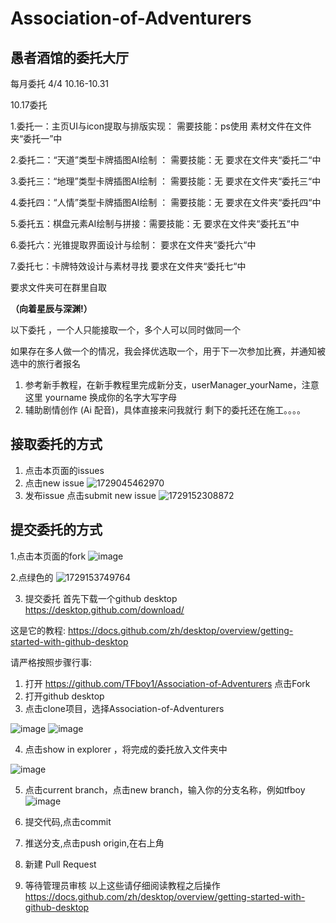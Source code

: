 # Association-of-Adventurers

## 愚者酒馆的委托大厅

每月委托 4/4 10.16-10.31

10.17委托

1.委托一：主页UI与icon提取与排版实现： 需要技能：ps使用
素材文件在文件夹“委托一”中

2.委托二：“天道”类型卡牌插图AI绘制 ： 需要技能：无
要求在文件夹“委托二“中

3.委托三：“地理”类型卡牌插图AI绘制 ： 需要技能：无
要求在文件夹“委托三“中

4.委托四：“人情”类型卡牌插图AI绘制 ： 需要技能：无
要求在文件夹“委托四“中

5.委托五：棋盘元素AI绘制与拼接：需要技能：无
要求在文件夹“委托五“中

6.委托六：光锥提取界面设计与绘制：
要求在文件夹“委托六“中

7.委托七：卡牌特效设计与素材寻找
要求在文件夹“委托七“中

要求文件夹可在群里自取

**（向着星辰与深渊!）**

以下委托 ，一个人只能接取一个，多个人可以同时做同一个

如果存在多人做一个的情况，我会择优选取一个，用于下一次参加比赛，并通知被选中的旅行者报名

1. 参考新手教程，在新手教程里完成新分支，userManager_yourName，注意这里 yourname 换成你的名字大写字母
2. 辅助剧情创作 (Ai 配音)，具体直接来问我就行
剩下的委托还在施工。。。。


## 接取委托的方式

1. 点击本页面的issues
2. 点击new issue
![1729045462970](https://github.com/user-attachments/assets/624af5fa-a865-4169-9eca-904716fc458f)
3. 发布issue 点击submit new issue 
![1729152308872](https://github.com/user-attachments/assets/8ad65097-effb-4629-a6c5-5ee5efd99c10)

## 提交委托的方式
1.点击本页面的fork
![image](https://github.com/user-attachments/assets/f81f4fe8-a9d8-4606-8270-71902936c0d4)

2.点绿色的
![1729153749764](https://github.com/user-attachments/assets/d0a4933b-68d7-4a0c-873f-7625259dabb4)

3. 提交委托
首先下载一个github desktop
https://desktop.github.com/download/

这是它的教程:
https://docs.github.com/zh/desktop/overview/getting-started-with-github-desktop

请严格按照步骤行事:
1. 打开 https://github.com/TFboy1/Association-of-Adventurers 点击Fork
2. 打开github desktop
3. 点击clone项目，选择Association-of-Adventurers

![image](https://github.com/user-attachments/assets/21833c35-4586-4abd-90c9-4b0d33597ce0)
![image](https://github.com/user-attachments/assets/c6480a71-350a-4773-ad47-cd8c332a34fb)

4.  点击show in explorer ，将完成的委托放入文件夹中

![image](https://github.com/user-attachments/assets/659f7883-5514-4582-995f-69d926c7a16e)

5. 点击current branch，点击new branch，输入你的分支名称，例如tfboy
![image](https://github.com/user-attachments/assets/7b58a993-3a49-4286-a64a-dcc6b4807f67)

6. 提交代码,点击commit 
7. 推送分支,点击push origin,在右上角
8. 新建 Pull Request
9. 等待管理员审核
以上这些请仔细阅读教程之后操作
https://docs.github.com/zh/desktop/overview/getting-started-with-github-desktop



